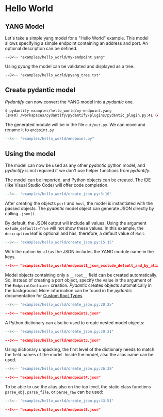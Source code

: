 # Hello World

## YANG Model
Let's take a simple yang model for a "Hello World" example. This model allows specifying a simple endpoint containing an address and port. An optional description can be defined.

```yang title="my-endpoint.yang"
--8<-- "examples/hello_world/my-endpoint.yang"
```

Using *pyang* the model can be validated and displayed as a tree.


```title="pyang -f tree my-endpoint.yang"
--8<-- "examples/hello_world/pyang_tree.txt"
```

## Create pydantic model

*Pydantify* can now convert the YANG model into a *pydantic* one.

```bash
$ pydantify examples/hello_world/my-endpoint.yang 
[INFO] /workspaces/pydantify/pydantify/plugins/pydantic_plugin.py:41 (emit): Output model generated in 0.049s.
```

The generated module will be in the file `out/out.py`. We can move and rename it to `endpoint.py`

```python title="endpoint.py"
--8<-- "examples/hello_world/endpoint.py"
```


## Using the model

The model can now be used as any other *pydantic* python model, and *pydantify* is not required if we don't use helper functions from *pydantify*.

The model can be imported, and Python objects can be created. The IDE (like Visual Studio Code) will offer code completion.

```python title="create_json.py" linenums="3"
--8<-- "examples/hello_world/create_json.py:3:10"
```

After creating the objects `port` and `host`, the model is instantiated with the passed objects. The *pydantic* model object can generate JSON directly by calling `.json()`.

By default, the JSON output will include all values. Using the argument `exlude_defaults=True` will not show these values. In this example, the `description` leaf is optional and has, therefore, a default value of `Null`. 

```python title="create_json.py" linenums="15"
--8<-- "examples/hello_world/create_json.py:15:15"
```

With the option `by_alias` the JSON includes the YANG module name in the keys.

```json title="endpoint1_json_exclude_default_and_by_alias.json"
--8<-- "examples/hello_world/endpoint1_json_exclude_default_and_by_alias.json"
```

Model objects containing only a `__root__` field can be created automatically. So, instead of creating a port object, specify the value in the argument of the `EndpointContainer` creation. *Pydantic* creates objects automatically in the background. More information can be found in the *pydantic* documentation for [Custom Root Types](https://docs.pydantic.dev/usage/models/#custom-root-types)

```python title="create_json.py" linenums="20"
--8<-- "examples/hello_world/create_json.py:20:25"
```

```json title="endpoint2.json"
--8<-- "examples/hello_world/endpoint2.json"
```

A Python dictionary can also be used to create nested model objects:

```python title="create_json.py" linenums="30"
--8<-- "examples/hello_world/create_json.py:30:31"
```

```json title="endpoint3.json"
--8<-- "examples/hello_world/endpoint3.json"
```

Using dictionary unpacking, the first level of the dictionary needs to match the field names of the model. Inside the model, also the alias name can be used.

```python title="create_json.py" linenums="36"
--8<-- "examples/hello_world/create_json.py:36:39"
```

```json title="endpoint4.json"
--8<-- "examples/hello_world/endpoint4.json"
```

To be able to use the alias also on the top level, the static class functions `parse_obj`, `parse_file`, or `parse_raw` can be used:

```python title="create_json.py" linenums="43"
--8<-- "examples/hello_world/create_json.py:43:51"
```

```json title="endpoint5.json"
--8<-- "examples/hello_world/endpoint5.json"
```